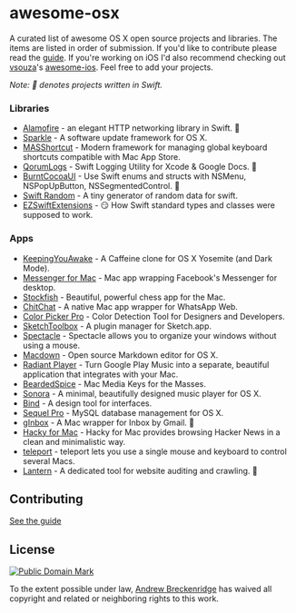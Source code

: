 # awesome-osx
A curated list of awesome OS X open source projects and libraries. The items are listed in order of submission. If you'd like to contribute please read the [guide](https://github.com/AndrewSB/awesome-osx/blob/master/CONTRIBUTING.md). If you're working on iOS I'd also recommend checking out [vsouza](https://github.com/vsouza)'s [awesome-ios](https://github.com/vsouza/awesome-ios). Feel free to add your projects.

_Note: 🔶 denotes projects written in Swift._


### Libraries
- [Alamofire](https://github.com/Alamofire/Alamofire) - an elegant HTTP networking library in Swift. 🔶
- [Sparkle](https://github.com/sparkle-project/Sparkle) - A software update framework for OS X.
- [MASShortcut](https://github.com/shpakovski/MASShortcut) - Modern framework for managing global keyboard shortcuts compatible with Mac App Store.
- [QorumLogs](https://github.com/goktugyil/QorumLogs) - Swift Logging Utility for Xcode & Google Docs. 🔶
- [BurntCocoaUI](https://github.com/BurntCaramel/BurntCocoaUI) - Use Swift enums and structs with NSMenu, NSPopUpButton, NSSegmentedControl. 🔶
- [Swift Random](https://github.com/thellimist/SwiftRandom) - A tiny generator of random data for swift.
- [EZSwiftExtensions](https://github.com/goktugyil/EZSwiftExtensions) - :smirk: How Swift standard types and classes were supposed to work.

### Apps
- [KeepingYouAwake](https://github.com/newmarcel/KeepingYouAwake) - A Caffeine clone for OS X Yosemite (and Dark Mode).
- [Messenger for Mac](https://github.com/rsms/fb-mac-messenger) - Mac app wrapping Facebook's Messenger for desktop.
- [Stockfish](https://github.com/daylen/stockfish-mac) - Beautiful, powerful chess app for the Mac.
- [ChitChat](https://github.com/stonesam92/ChitChat) - A native Mac app wrapper for WhatsApp Web.
- [Color Picker Pro](https://github.com/oscardelben/Color-Picker-Pro) - Color Detection Tool for Designers and Developers.
- [SketchToolbox](https://github.com/buzzfeed/Sketch-Toolbox) - A plugin manager for Sketch.app.
- [Spectacle](https://github.com/eczarny/spectacle) - Spectacle allows you to organize your windows without using a mouse.
- [Macdown](https://github.com/uranusjr/macdown) - Open source Markdown editor for OS X.
- [Radiant Player](https://github.com/kbhomes/radiant-player-mac) - Turn Google Play Music into a separate, beautiful application that integrates with your Mac.
- [BeardedSpice](https://github.com/beardedspice/beardedspice) - Mac Media Keys for the Masses.
- [Sonora](https://github.com/sonoramac/Sonora) - A minimal, beautifully designed music player for OS X.
- [Bind](https://github.com/almonk/bind) - A design tool for interfaces.
- [Sequel Pro](https://github.com/sequelpro/sequelpro) - MySQL database management for OS X.
- [gInbox](https://github.com/chenasraf/gInbox) - A Mac wrapper for Inbox by Gmail. 🔶
- [Hacky for Mac](https://github.com/eliaskg/Hacky) - Hacky for Mac provides browsing Hacker News in a clean and minimalistic way.
- [teleport](https://github.com/abyssoft/teleport) - teleport lets you use a single mouse and keyboard to control several Macs.
- [Lantern](https://github.com/BurntCaramel/Lantern) - A dedicated tool for website auditing and crawling. 🔶

## Contributing
[See the guide](https://github.com/AndrewSB/awesome-osx/blob/master/CONTRIBUTING.md)

## License
<a rel="license" href="http://creativecommons.org/publicdomain/mark/1.0/">
<img src="http://i.creativecommons.org/p/mark/1.0/88x31.png"
     style="border-style: none;" alt="Public Domain Mark" />
</a>

To the extent possible under law, [Andrew Breckenridge](http://github.com/AndrewSB) has waived all copyright and related or neighboring rights to this work.
